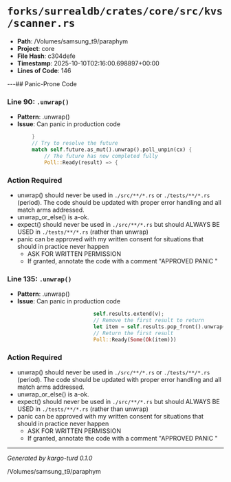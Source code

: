 # `forks/surrealdb/crates/core/src/kvs/scanner.rs`

- **Path**: /Volumes/samsung_t9/paraphym
- **Project**: core
- **File Hash**: c304defe  
- **Timestamp**: 2025-10-10T02:16:00.698897+00:00  
- **Lines of Code**: 146

---## Panic-Prone Code


### Line 90: `.unwrap()`

- **Pattern**: .unwrap()
- **Issue**: Can panic in production code

```rust
		}
		// Try to resolve the future
		match self.future.as_mut().unwrap().poll_unpin(cx) {
			// The future has now completed fully
			Poll::Ready(result) => {
```

### Action Required

- unwrap() should never be used in `./src/**/*.rs` or `./tests/**/*.rs` (period). The code should be updated with proper error handling and all match arms addressed.
- unwrap_or_else() is a-ok. 
- expect() should never be used in `./src/**/*.rs` but should ALWAYS BE USED in `./tests/**/*.rs` (rather than unwrap)
- panic can be approved with my written consent for situations that should in practice never happen  
  - ASK FOR WRITTEN PERMISSION
  - If granted, annotate the code with a comment "APPROVED PANIC "


### Line 135: `.unwrap()`

- **Pattern**: .unwrap()
- **Issue**: Can panic in production code

```rust
							self.results.extend(v);
							// Remove the first result to return
							let item = self.results.pop_front().unwrap();
							// Return the first result
							Poll::Ready(Some(Ok(item)))
```

### Action Required

- unwrap() should never be used in `./src/**/*.rs` or `./tests/**/*.rs` (period). The code should be updated with proper error handling and all match arms addressed.
- unwrap_or_else() is a-ok. 
- expect() should never be used in `./src/**/*.rs` but should ALWAYS BE USED in `./tests/**/*.rs` (rather than unwrap)
- panic can be approved with my written consent for situations that should in practice never happen  
  - ASK FOR WRITTEN PERMISSION
  - If granted, annotate the code with a comment "APPROVED PANIC "

---

*Generated by kargo-turd 0.1.0*

/Volumes/samsung_t9/paraphym